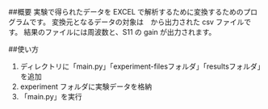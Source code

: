 ##概要
実験で得られたデータを EXCEL で解析するために変換するためのプログラムです。
変換元となるデータの対象は　から出力された csv ファイルです。
結果のファイルには周波数と、S11 の gain が出力されます。

##使い方
1.  ディレクトリに「main.py」「experiment-filesフォルダ」「resultsフォルダ」を追加
2.  experiment フォルダに実験データを格納
3.  「main.py」を実行

